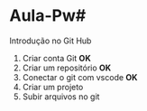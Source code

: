 # Aula-Pw#
Introdução no Git Hub
1. Criar conta Git **OK**
2. Criar um repositório **OK**
3. Conectar o git com vscode **OK**
4. Criar um projeto
5. Subir arquivos no git
